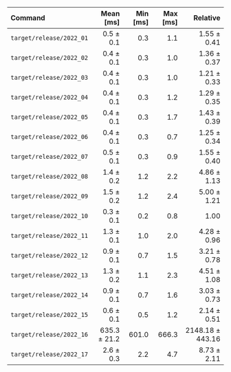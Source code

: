 | Command | Mean [ms] | Min [ms] | Max [ms] | Relative |
|:---|---:|---:|---:|---:|
| `target/release/2022_01` | 0.5 ± 0.1 | 0.3 | 1.1 | 1.55 ± 0.41 |
| `target/release/2022_02` | 0.4 ± 0.1 | 0.3 | 1.0 | 1.36 ± 0.37 |
| `target/release/2022_03` | 0.4 ± 0.1 | 0.3 | 1.0 | 1.21 ± 0.33 |
| `target/release/2022_04` | 0.4 ± 0.1 | 0.3 | 1.2 | 1.29 ± 0.35 |
| `target/release/2022_05` | 0.4 ± 0.1 | 0.3 | 1.7 | 1.43 ± 0.39 |
| `target/release/2022_06` | 0.4 ± 0.1 | 0.3 | 0.7 | 1.25 ± 0.34 |
| `target/release/2022_07` | 0.5 ± 0.1 | 0.3 | 0.9 | 1.55 ± 0.40 |
| `target/release/2022_08` | 1.4 ± 0.2 | 1.2 | 2.2 | 4.86 ± 1.13 |
| `target/release/2022_09` | 1.5 ± 0.2 | 1.2 | 2.4 | 5.00 ± 1.21 |
| `target/release/2022_10` | 0.3 ± 0.1 | 0.2 | 0.8 | 1.00 |
| `target/release/2022_11` | 1.3 ± 0.1 | 1.0 | 2.0 | 4.28 ± 0.96 |
| `target/release/2022_12` | 0.9 ± 0.1 | 0.7 | 1.5 | 3.21 ± 0.78 |
| `target/release/2022_13` | 1.3 ± 0.2 | 1.1 | 2.3 | 4.51 ± 1.08 |
| `target/release/2022_14` | 0.9 ± 0.1 | 0.7 | 1.6 | 3.03 ± 0.73 |
| `target/release/2022_15` | 0.6 ± 0.1 | 0.5 | 1.2 | 2.14 ± 0.51 |
| `target/release/2022_16` | 635.3 ± 21.2 | 601.0 | 666.3 | 2148.18 ± 443.16 |
| `target/release/2022_17` | 2.6 ± 0.3 | 2.2 | 4.7 | 8.73 ± 2.11 |
